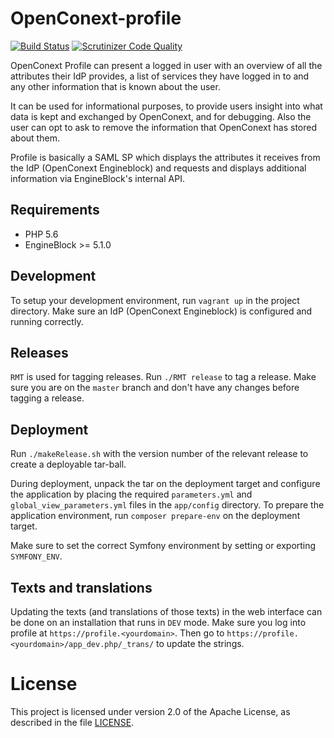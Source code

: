 OpenConext-profile
==================

[![Build Status](https://travis-ci.org/OpenConext/OpenConext-profile.svg)](https://travis-ci.org/OpenConext/OpenConext-profile)
[![Scrutinizer Code Quality](https://scrutinizer-ci.com/g/OpenConext/OpenConext-profile/badges/quality-score.png?b=develop)](https://scrutinizer-ci.com/g/OpenConext/OpenConext-profile/?branch=develop)

OpenConext Profile can present a logged in user with an overview of all the
attributes their IdP provides, a list of services they have logged in to
and any other information that is known about the user.

It can be used for informational purposes, to provide users insight into what
data is kept and exchanged by OpenConext, and for debugging. Also the user
can opt to ask to remove the information that OpenConext has stored about
them.

Profile is basically a SAML SP which displays the attributes it receives
from the IdP (OpenConext Engineblock) and requests and displays additional
information via EngineBlock's internal API.

## Requirements
- PHP 5.6
- EngineBlock >= 5.1.0

## Development
To setup your development environment, run `vagrant up` in the project directory.
Make sure an IdP (OpenConext Engineblock) is configured and running correctly.

## Releases
`RMT` is used for tagging releases. Run `./RMT release` to tag a release.  Make
sure you are on the `master` branch and don't have any changes before tagging
a release.

## Deployment
Run `./makeRelease.sh` with the version number of the relevant release to create a deployable tar-ball.

During deployment, unpack the tar on the deployment target and configure the
application by placing the required `parameters.yml` and
`global_view_parameters.yml` files in the `app/config` directory.
To prepare the application environment, run `composer prepare-env` on the
deployment target.

Make sure to set the correct Symfony environment by setting or exporting
`SYMFONY_ENV`.

## Texts and translations
Updating the texts (and translations of those texts) in the web interface
can be done on an installation that runs in `DEV` mode. Make sure you log
into profile at `https://profile.<yourdomain>`. Then go to
`https://profile.<yourdomain>/app_dev.php/_trans/` to update the strings.

# License
This project is licensed under version 2.0 of the Apache License, as described
in the file [LICENSE](LICENSE).
